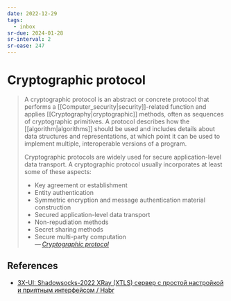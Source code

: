 ```yaml
---
date: 2022-12-29
tags:
  - inbox
sr-due: 2024-01-28
sr-interval: 2
sr-ease: 247
---
```


# Cryptographic protocol

> A cryptographic protocol is an abstract or concrete protocol that
> performs a [[Computer_security|security]]-related function and applies
> [[Cryptography|cryptographic]] methods, often as sequences of
> cryptographic primitives. A protocol describes how the
> [[algorithm|algorithms]] should be used and includes details about data
> structures and representations, at which point it can be used to
> implement multiple, interoperable versions of a program.
>
> Cryptographic protocols are widely used for secure application-level data
> transport. A cryptographic protocol usually incorporates at least some of
> these aspects:
>
> - Key agreement or establishment
> - Entity authentication
> - Symmetric encryption and message authentication material construction
> - Secured application-level data transport
> - Non-repudiation methods
> - Secret sharing methods
> - Secure multi-party computation\
> — <cite>[Cryptographic protocol](https://en.wikipedia.org/wiki/Cryptographic_protocol)</cite>

## References

- [3X-UI: Shadowsocks-2022 XRay (XTLS) сервер с простой настройкой и приятным интерфейсом / Habr](https://habr.com/en/articles/735536/)


